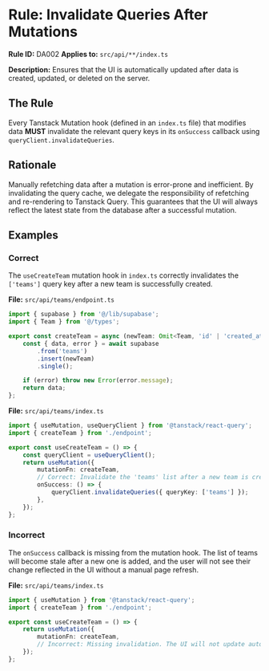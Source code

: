 # Rule: Invalidate Queries After Mutations

**Rule ID:** DA002
**Applies to:** `src/api/**/index.ts`

**Description:** Ensures that the UI is automatically updated after data is created, updated, or deleted on the server.

## The Rule

Every Tanstack Mutation hook (defined in an `index.ts` file) that modifies data **MUST** invalidate the relevant query keys in its `onSuccess` callback using `queryClient.invalidateQueries`.

## Rationale

Manually refetching data after a mutation is error-prone and inefficient. By invalidating the query cache, we delegate the responsibility of refetching and re-rendering to Tanstack Query. This guarantees that the UI will always reflect the latest state from the database after a successful mutation.

## Examples

### Correct

The `useCreateTeam` mutation hook in `index.ts` correctly invalidates the `['teams']` query key after a new team is successfully created.

**File:** `src/api/teams/endpoint.ts`
```typescript
import { supabase } from '@/lib/supabase';
import { Team } from '@/types';

export const createTeam = async (newTeam: Omit<Team, 'id' | 'created_at'>) => {
    const { data, error } = await supabase
        .from('teams')
        .insert(newTeam)
        .single();

    if (error) throw new Error(error.message);
    return data;
};
```

**File:** `src/api/teams/index.ts`
```typescript
import { useMutation, useQueryClient } from '@tanstack/react-query';
import { createTeam } from './endpoint';

export const useCreateTeam = () => {
    const queryClient = useQueryClient();
    return useMutation({
        mutationFn: createTeam,
        // Correct: Invalidate the 'teams' list after a new team is created.
        onSuccess: () => {
            queryClient.invalidateQueries({ queryKey: ['teams'] });
        },
    });
};
```

### Incorrect

The `onSuccess` callback is missing from the mutation hook. The list of teams will become stale after a new one is added, and the user will not see their change reflected in the UI without a manual page refresh.

**File:** `src/api/teams/index.ts`
```typescript
import { useMutation } from '@tanstack/react-query';
import { createTeam } from './endpoint';

export const useCreateTeam = () => {
    return useMutation({
        mutationFn: createTeam,
        // Incorrect: Missing invalidation. The UI will not update automatically.
    });
};
```